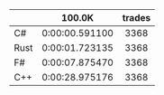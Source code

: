 ||100.0K|trades|
-|:-:|:-:|
|C#|0:00:00.591100|3368|
|Rust|0:00:01.723135|3368|
|F#|0:00:07.875470|3368|
|C++|0:00:28.975176|3368|
